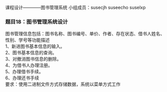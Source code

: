 课程设计————图书管理系统
小组成员：susecjh suseecho suselxp

<h3>题目18：图书管理系统设计</h3>

图书管理信息包括：图书名称、图书编号、单价、作者、存在状态、借书人姓名、性别、学号等功能描述<br>
1、新进图书基本信息的输入。<br>
2、图书基本信息的查询。<br>
3、对撤消图书信息的删除。<br>
4、为借书人办理注册。<br>
5、办理借书手续。<br>
6、办理还书手续<br>
要求：使用二进制文件方式存储数据，系统以菜单方式工作<br>

